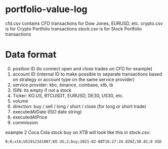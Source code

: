 # portfolio-value-log

cfd.csv contains CFD transactions for Dow Jones, EURUSD, etc.
crypto.csv is for Crypto Portfolio transactions
stock.csv is for Stock Portfolio transactions

# Data format

0. position ID (to connect open and close trades on CFD for example)
1. account ID (internal ID to make possible to separate transactions based on strategy or account type on the same service provider)
2. service provider: kbc, binance, coinbase, xtb, ib
3. ISIN: its empty if not a stock
4. Ticker: KO.US, BTCUSDT, EURUSD, DE30, US30, etc.
5. volume
6. direction: buy / sell / long / short / close (for long or short trade)
7. executedAtDate (ISO date string)
8. executedAtPrice
9. commission

example 2 Coca Cola stock buy on XTB will look like this in stock.csv:

```0;0;xtb;US1912161007;KO.US;2;buy;2021-02-08T16:27:24.820Z;50.01;0 USD```
